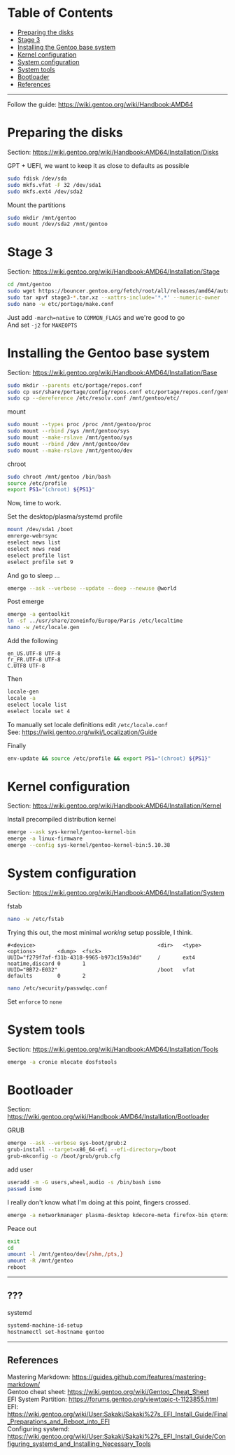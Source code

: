 # Table of Contents

* [Preparing the disks](#preparing-the-disks)
* [Stage 3](#stage-3)
* [Installing the Gentoo base system](#installing-the-gentoo-base-system)
* [Kernel configuration](#kernel-configuration)
* [System configuration](#system-configuration)
* [System tools](#system-tools)
* [Bootloader](#bootloader)
* [References](#references)

---

Follow the guide: https://wiki.gentoo.org/wiki/Handbook:AMD64

# Preparing the disks

Section: https://wiki.gentoo.org/wiki/Handbook:AMD64/Installation/Disks

GPT + UEFI, we want to keep it as close to defaults as possible
```bash
sudo fdisk /dev/sda
sudo mkfs.vfat -F 32 /dev/sda1
sudo mkfs.ext4 /dev/sda2
```

Mount the partitions
```bash
sudo mkdir /mnt/gentoo
sudo mount /dev/sda2 /mnt/gentoo
```

# Stage 3

Section: https://wiki.gentoo.org/wiki/Handbook:AMD64/Installation/Stage

```bash
cd /mnt/gentoo
sudo wget https://bouncer.gentoo.org/fetch/root/all/releases/amd64/autobuilds/20210616T214502Z/stage3-amd64-systemd-20210616T214502Z.tar.xz
sudo tar xpvf stage3-*.tar.xz --xattrs-include='*.*' --numeric-owner
sudo nano -w etc/portage/make.conf
```

Just add `-march=native` to `COMMON_FLAGS` and we're good to go  
And set `-j2` for `MAKEOPTS`

# Installing the Gentoo base system

Section: https://wiki.gentoo.org/wiki/Handbook:AMD64/Installation/Base

```bash
sudo mkdir --parents etc/portage/repos.conf
sudo cp usr/share/portage/config/repos.conf etc/portage/repos.conf/gentoo.conf
sudo cp --dereference /etc/resolv.conf /mnt/gentoo/etc/
```

mount
```bash
sudo mount --types proc /proc /mnt/gentoo/proc
sudo mount --rbind /sys /mnt/gentoo/sys
sudo mount --make-rslave /mnt/gentoo/sys
sudo mount --rbind /dev /mnt/gentoo/dev
sudo mount --make-rslave /mnt/gentoo/dev
```

chroot
```bash
sudo chroot /mnt/gentoo /bin/bash
source /etc/profile
export PS1="(chroot) ${PS1}"
```

Now, time to work.  

Set the desktop/plasma/systemd profile
```bash
mount /dev/sda1 /boot
emrerge-webrsync
eselect news list
eselect news read
eselect profile list
eselect profile set 9
```

And go to sleep ...
```bash
emerge --ask --verbose --update --deep --newuse @world
```

Post emerge
```bash
emerge -a gentoolkit
ln -sf ../usr/share/zoneinfo/Europe/Paris /etc/localtime
nano -w /etc/locale.gen
```

Add the following
```
en_US.UTF-8 UTF-8
fr_FR.UTF-8 UTF-8
C.UTF8 UTF-8
```

Then
```bash
locale-gen
locale -a
eselect locale list
eselect locale set 4
```

To manually set locale definitions edit `/etc/locale.conf`  
See: https://wiki.gentoo.org/wiki/Localization/Guide

Finally
```bash
env-update && source /etc/profile && export PS1="(chroot) ${PS1}"
```

# Kernel configuration

Section: https://wiki.gentoo.org/wiki/Handbook:AMD64/Installation/Kernel

Install precompiled distribution kernel
```bash
emerge --ask sys-kernel/gentoo-kernel-bin
emerge -a linux-firmware
emerge --config sys-kernel/gentoo-kernel-bin:5.10.38
```

# System configuration

Section: https://wiki.gentoo.org/wiki/Handbook:AMD64/Installation/System

fstab
```bash
nano -w /etc/fstab
```

Trying this out, the most minimal *working* setup possible, I think.
```
#<device>                                       <dir>   <type>  <options>       <dump>  <fsck>
UUID="f279f7af-f31b-4318-9965-b973c159a3dd"     /       ext4    noatime,discard 0       1
UUID="BB72-E032"                                /boot   vfat    defaults        0       2
```

```bash
nano /etc/security/passwdqc.conf
```
Set `enforce` to `none`

# System tools

Section: https://wiki.gentoo.org/wiki/Handbook:AMD64/Installation/Tools

```bash
emerge -a cronie mlocate dosfstools
```

# Bootloader

Section: https://wiki.gentoo.org/wiki/Handbook:AMD64/Installation/Bootloader

GRUB
```bash
emerge --ask --verbose sys-boot/grub:2
grub-install --target=x86_64-efi --efi-directory=/boot
grub-mkconfig -o /boot/grub/grub.cfg
```

add user
```bash
useradd -m -G users,wheel,audio -s /bin/bash ismo
passwd ismo
```

I really don't know what I'm doing at this point, fingers crossed.
```bash
emerge -a networkmanager plasma-desktop kdecore-meta firefox-bin qterminal
```

Peace out
```bash
exit
cd
umount -l /mnt/gentoo/dev{/shm,/pts,}
umount -R /mnt/gentoo
reboot
```

---

## ???

systemd
```bash
systemd-machine-id-setup
hostnamectl set-hostname gentoo
```
---

## References

Mastering Markdown: https://guides.github.com/features/mastering-markdown/  
Gentoo cheat sheet: https://wiki.gentoo.org/wiki/Gentoo_Cheat_Sheet  
EFI System Partition: https://forums.gentoo.org/viewtopic-t-1123855.html  
EFI: https://wiki.gentoo.org/wiki/User:Sakaki/Sakaki%27s_EFI_Install_Guide/Final_Preparations_and_Reboot_into_EFI  
Configuring systemd: https://wiki.gentoo.org/wiki/User:Sakaki/Sakaki%27s_EFI_Install_Guide/Configuring_systemd_and_Installing_Necessary_Tools

